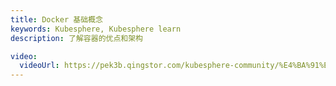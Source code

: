 ```yaml
---
title: Docker 基础概念
keywords: Kubesphere, Kubesphere learn
description: 了解容器的优点和架构

video: 
  videoUrl: https://pek3b.qingstor.com/kubesphere-community/%E4%BA%91%E5%8E%9F%E7%94%9F%E5%AE%9E%E6%88%98/08%E3%80%81%E5%AE%B9%E5%99%A8%E5%8C%96-Docker%E6%A6%82%E5%BF%B5.mp4
---
```

